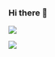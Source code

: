 ### Hi there 👋

![](https://github-readme-stats.vercel.app/api/top-langs/?username=zxp2019)

![](https://github-readme-stats.vercel.app/api?username=zxp2019&show_icons=true)

<!--
**zxp2019/zxp2019** is a ✨ _special_ ✨ repository because its `README.md` (this file) appears on your GitHub profile.

Here are some ideas to get you started:

- 🔭 I’m currently working on ...
- 🌱 I’m currently learning ...
- 👯 I’m looking to collaborate on ...
- 🤔 I’m looking for help with ...
- 💬 Ask me about ...
- 📫 How to reach me: ...
- 😄 Pronouns: ...
- ⚡ Fun fact: ...
-->
